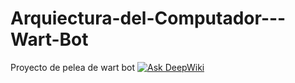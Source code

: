 # Arquiectura-del-Computador---Wart-Bot
Proyecto de pelea de wart bot 
<a href="https://deepwiki.com/JEAS-14/Arquiectura-del-Computador---Wart-Bot"><img src="https://deepwiki.com/badge.svg" alt="Ask DeepWiki"></a>

